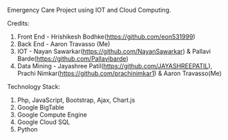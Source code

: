 Emergency Care Project using IOT and Cloud Computing. 

Credits:
1) Front End - Hrishikesh Bodhke(https://github.com/eon531999)
2) Back End - Aaron Travasso (Me)
3) IOT - Nayan Sawarkar(https://github.com/NayanSawarkar) & Pallavi Barde(https://github.com/Pallavibarde)
4) Data Mining - Jayashree Patil(https://github.com/JAYASHREEPATIL), Prachi Nimkar(https://github.com/prachinimkar1) & Aaron Travasso(Me)




Technology Stack:
1) Php, JavaScript, Bootstrap, Ajax, Chart.js
2) Google BigTable
3) Google Compute Engine
4) Google Cloud SQL
5) Python

